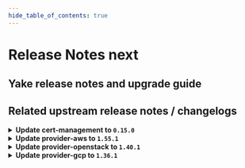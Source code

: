 ```yaml
---
hide_table_of_contents: true
---
```


# Release Notes next

## Yake release notes and upgrade guide

## Related upstream release notes / changelogs


<details>
<summary><b>Update cert-management to <code>0.15.0</code></b></summary>

# [gardener/cert-management]

## ✨ New Features

- `[OPERATOR]` Use `dnsrecords.extensions.gardener.cloud` API as an alternative to `dnsentries.dns.gardener.cloud` for DNS challenges. by @MartinWeindel [#177]

## Docker Images
- cert-management: `europe-docker.pkg.dev/gardener-project/releases/cert-controller-manager:v0.15.0`


</details>

<details>
<summary><b>Update provider-aws to <code>1.55.1</code></b></summary>

# [gardener/gardener-extension-provider-aws]

## 🐛 Bug Fixes

- `[OPERATOR]` Fixes a monitoring configuration issue that caused false CCM-down alerts to fire. by @AndreasBurger [#975]

## Docker Images
- gardener-extension-admission-aws: `europe-docker.pkg.dev/gardener-project/releases/gardener/extensions/admission-aws:v1.55.1`
- gardener-extension-provider-aws: `europe-docker.pkg.dev/gardener-project/releases/gardener/extensions/provider-aws:v1.55.1`


</details>

<details>
<summary><b>Update provider-openstack to <code>1.40.1</code></b></summary>

# [gardener/gardener-extension-provider-openstack]

## 🐛 Bug Fixes

- `[OPERATOR]` Fixes a monitoring configuration issue that caused false CCM-down alerts to fire. by @kon-angelo [#789]

## Docker Images
- gardener-extension-admission-openstack: `europe-docker.pkg.dev/gardener-project/releases/gardener/extensions/admission-openstack:v1.40.1`
- gardener-extension-provider-openstack: `europe-docker.pkg.dev/gardener-project/releases/gardener/extensions/provider-openstack:v1.40.1`


</details>

<details>
<summary><b>Update provider-gcp to <code>1.36.1</code></b></summary>

# [gardener/gardener-extension-provider-gcp]

## 🐛 Bug Fixes

- `[OPERATOR]` Fixes a monitoring configuration issue that caused false CCM-down alerts to fire. by @kon-angelo [#776]
## 🏃 Others

- `[OPERATOR]` Fix an issue preventing the creation of NAT gateways on cloud routers with custom advertise mode by @kon-angelo [#777]

## Docker Images
- gardener-extension-admission-gcp: `europe-docker.pkg.dev/gardener-project/releases/gardener/extensions/admission-gcp:v1.36.1`
- gardener-extension-provider-gcp: `europe-docker.pkg.dev/gardener-project/releases/gardener/extensions/provider-gcp:v1.36.1`


</details>
